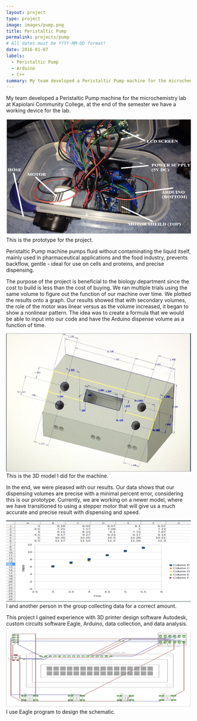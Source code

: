 ```yaml
---
layout: project
type: project
image: images/pump.png
title: Peristaltic Pump
permalink: projects/pump
# All dates must be YYYY-MM-DD format!
date: 2016-01-07
labels:
  - Peristaltic Pump
  - Arduino
  - C++
summary: My team developed a Peristaltic Pump machine for the microchemistry lab at Kapiolani Community College, at the end of semester we have a working machine for the lab.
---
```


My team developed a Peristaltic Pump machine for the microchemistry lab at Kapiolani Community College, at the end of the semester we have a working device for the lab.

<div class="ui small rounded images">
   <img class="ui image" src="../images/pump4.png"> 
 </div>
 This is the prototype for the project.


Peristaltic Pump machine pumps fluid without contaminating the liquid itself, mainly used in pharmaceutical applications and the food industry, prevents backflow, gentle - ideal for use on cells and proteins, and precise dispensing.

The purpose of the project is beneficial to the biology department since the cost to build is less than the cost of buying. We ran multiple trials using the same volume to figure out the function of our machine over time. We plotted the results onto a graph. Our results showed that with secondary volumes, the role of the motor was linear versus as the volume increased, it began to show a nonlinear pattern. The idea was to create a formula that we would be able to input into our code and have the Arduino dispense volume as a function of time.
<div class="ui small rounded images">
   <img class="ui image" src="../images/pump1.png">  
 </div>
 This is the 3D model I did for the machine.
 
 
In the end, we were pleased with our results. Our data shows that our dispensing volumes are precise with a minimal percent error, considering this is our prototype. Currently, we are working on a newer model, where we have transitioned to using a stepper motor that will give us a much accurate and precise result with dispensing and speed.
 <div class="ui small rounded images">
   <img class="ui image" src="../images/pump2.png"> 
 </div>
 I and another person in the group collecting data for a correct amount.
 

This project I gained experience with 3D printer design software Autodesk, custom circuits software Eagle, Arduino, data collection, and data analysis.


 <div class="ui small rounded images">
   <img class="ui image" src="../images/pump3.png">
   I use Eagle program to design the schematic.
   </div>

